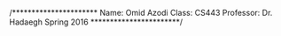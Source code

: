 /**********************
Name: Omid Azodi
Class: CS443
Professor: Dr. Hadaegh
Spring 2016
***********************/
